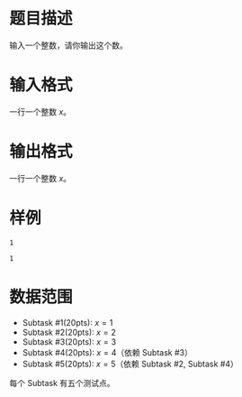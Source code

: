 # 题目描述

输入一个整数，请你输出这个数。

# 输入格式

一行一个整数 $x$。

# 输出格式

一行一个整数 $x$。

# 样例

```input1
1
```

```output1
1
```

# 数据范围

- Subtask #1(20pts): $x=1$
- Subtask #2(20pts): $x=2$
- Subtask #3(20pts): $x=3$
- Subtask #4(20pts): $x=4$（依赖 Subtask #3）
- Subtask #5(20pts): $x=5$（依赖 Subtask #2, Subtask #4）

每个 Subtask 有五个测试点。